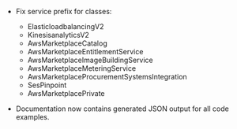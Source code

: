 - Fix service prefix for classes:

  - ElasticloadbalancingV2
  - KinesisanalyticsV2
  - AwsMarketplaceCatalog
  - AwsMarketplaceEntitlementService
  - AwsMarketplaceImageBuildingService
  - AwsMarketplaceMeteringService
  - AwsMarketplaceProcurementSystemsIntegration
  - SesPinpoint
  - AwsMarketplacePrivate

- Documentation now contains generated JSON output for all code examples.
